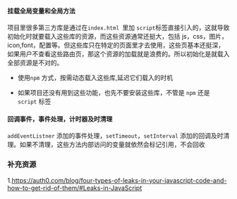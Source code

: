 #### 挂载全局变量和全局方法

项目里很多第三方库是通过在`index.html `里加 `script`标签直接引入的，这就导致初始化时就要载入这些库的资源，而这些资源通常还挺大，包括 js，css，图片，icon,font，配置等。但这些库只在特定的页面里才去使用，这些页基本还挺深，如果用户不查看这些路由页，那这个资源的加载就是浪费的。所以初始化是就载入全部资源是不对的。

* 使用`npm` 方式，按需动态载入这些库,延迟它们载入的时机

* 如果项目还没有用到这些功能，也先不要安装这些库，不管是 `npm` 还是 `script` 标签

#### 回调事件，事件处理，计时器及时清理

`addEventListner` 添加的事件处理，`setTimeout`，`setInterval` 添加的回调及时清理。如果不清理，这些方法内部访问的变量就依然会标记引用，不会回收







### 补充资源

1.https://auth0.com/blog/four-types-of-leaks-in-your-javascript-code-and-how-to-get-rid-of-them/#Leaks-in-JavaScript